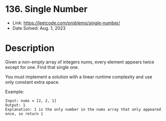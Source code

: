 # 136. Single Number

- Link: https://leetcode.com/problems/single-number/
- Date Solved: Aug. 1, 2023

# Description

Given a non-empty array of integers nums, every element appears twice except for one. Find that single one.

You must implement a solution with a linear runtime complexity and use only constant extra space.

Example:

```
Input: nums = [2, 2, 1]
Output: 1
Explanation: 1 is the only number in the nums array that only appeared once, so return 1
```
